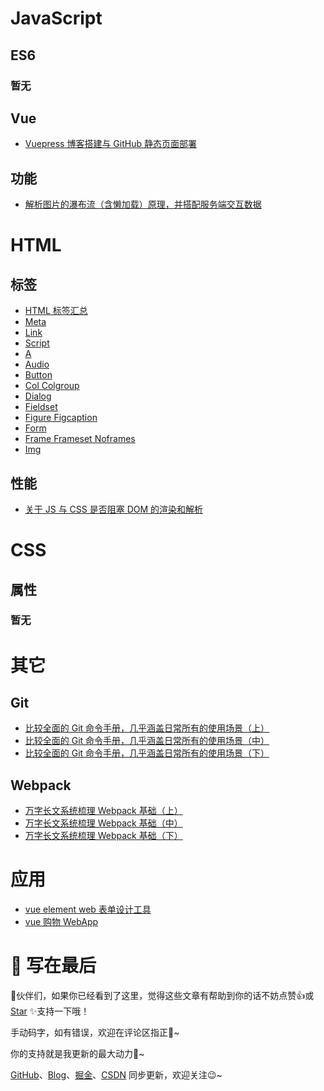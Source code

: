 # JavaScript

## ES6

### 暂无

## Vue

 - [Vuepress 博客搭建与 GitHub 静态页面部署](https://dongwei1125.github.io/pages/js/vuepress-blog.html)

## 功能

 - [解析图片的瀑布流（含懒加载）原理，并搭配服务端交互数据](http://localhost:8080/pages/js/waterfall.html)

# HTML

## 标签

 - [HTML 标签汇总](https://dongwei1125.github.io/pages/html/label/html.html)
 - [Meta](https://dongwei1125.github.io/pages/html/label/meta.html)
 - [Link](https://dongwei1125.github.io/pages/html/label/link.html)
 - [Script](https://dongwei1125.github.io/pages/html/label/script.html)
 - [A](https://dongwei1125.github.io/pages/html/label/a.html)
 - [Audio](https://dongwei1125.github.io/pages/html/label/audio.html)
 - [Button](https://dongwei1125.github.io/pages/html/label/button.html)
 - [Col Colgroup](https://dongwei1125.github.io/pages/html/label/col-colgroup.html)
 - [Dialog](https://dongwei1125.github.io/pages/html/label/dialog.html)
 - [Fieldset](https://dongwei1125.github.io/pages/html/label/fieldset.html)
 - [Figure Figcaption](https://dongwei1125.github.io/pages/html/label/figure-figcaption.html)
 - [Form](https://dongwei1125.github.io/pages/html/label/form.html)
 - [Frame Frameset Noframes](https://dongwei1125.github.io/pages/html/label/frame-frameset-noframes.html)
 - [Img](https://dongwei1125.github.io/pages/html/label/img.html)

## 性能

 - [关于 JS 与 CSS 是否阻塞 DOM 的渲染和解析](https://dongwei1125.github.io/pages/html/perform/block-dom.html)

# CSS

## 属性

### 暂无

# 其它

## Git

 - [比较全面的 Git 命令手册，几乎涵盖日常所有的使用场景（上）](https://dongwei1125.github.io/pages/other/git/upper.html)
 - [比较全面的 Git 命令手册，几乎涵盖日常所有的使用场景（中）](https://dongwei1125.github.io/pages/other/git/middle.html)
 - [比较全面的 Git 命令手册，几乎涵盖日常所有的使用场景（下）](https://dongwei1125.github.io/pages/other/git/lower.html)

## Webpack

 - [万字长文系统梳理 Webpack 基础（上）](https://dongwei1125.github.io/pages/other/webpack/upper.html)
 - [万字长文系统梳理 Webpack 基础（中）](https://dongwei1125.github.io/pages/other/webpack/middle.html)
 - [万字长文系统梳理 Webpack 基础（下）](https://dongwei1125.github.io/pages/other/webpack/lower.html)

# 应用

 - [vue element web 表单设计工具](https://dongwei1125.github.io/pages/app/form-making.html)
 - [vue 购物 WebApp](https://dongwei1125.github.io/pages/app/web-app.html)

#  🎉 写在最后

🍻伙伴们，如果你已经看到了这里，觉得这些文章有帮助到你的话不妨点赞👍或 [Star](https://github.com/dongwei1125/blog) ✨支持一下哦！

手动码字，如有错误，欢迎在评论区指正💬~

你的支持就是我更新的最大动力💪~

[GitHub](https://github.com/dongwei1125)、[Blog](https://dongwei1125.github.io/)、[掘金](https://juejin.cn/user/2621689331987783)、[CSDN](https://blog.csdn.net/Don_GW) 同步更新，欢迎关注😉~
